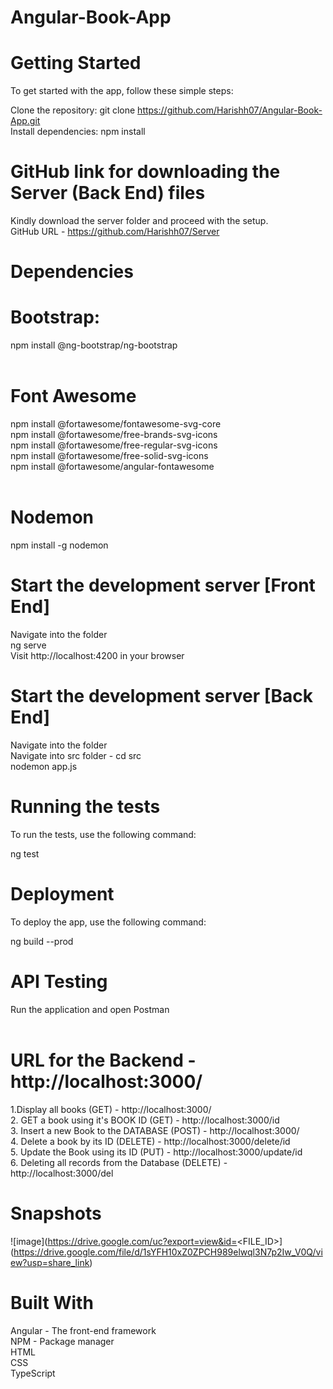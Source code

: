 # Angular-Book-App

# Getting Started

To get started with the app, follow these simple steps:

Clone the repository: git clone https://github.com/Harishh07/Angular-Book-App.git <br>
Install dependencies: npm install <br>

# GitHub link for downloading the Server (Back End) files
Kindly download the server folder and proceed with the setup. <br>
GitHub URL - https://github.com/Harishh07/Server

# Dependencies
# Bootstrap: <br>
npm install @ng-bootstrap/ng-bootstrap <br>
<br>
# Font Awesome
npm install @fortawesome/fontawesome-svg-core <br>
npm install @fortawesome/free-brands-svg-icons <br>
npm install @fortawesome/free-regular-svg-icons <br>
npm install @fortawesome/free-solid-svg-icons <br>
npm install @fortawesome/angular-fontawesome <br>
<br>

# Nodemon
npm install -g nodemon

# Start the development server [Front End]
Navigate into the folder <br>
ng serve <br>
Visit http://localhost:4200 in your browser

# Start the development server [Back End]
Navigate into the folder <br>
Navigate into src folder - cd src <br>
nodemon app.js

# Running the tests
To run the tests, use the following command:

ng test

# Deployment
To deploy the app, use the following command:

ng build --prod

# API Testing
Run the application and open Postman <br><br>
# URL for the Backend - http://localhost:3000/ <br>
1.Display all books (GET) - http://localhost:3000/ <br>
2. GET a book using it's BOOK ID (GET) - http://localhost:3000/id <br>
3. Insert a new Book to the DATABASE (POST) - http://localhost:3000/ <br>
4. Delete a book by its ID (DELETE) - http://localhost:3000/delete/id <br>
5. Update the Book using its ID (PUT) - http://localhost:3000/update/id <br>
6. Deleting all records from the Database (DELETE) - http://localhost:3000/del <br>

# Snapshots

![image](https://drive.google.com/uc?export=view&id=<FILE_ID>](https://drive.google.com/file/d/1sYFH10xZ0ZPCH989elwql3N7p2Iw_V0Q/view?usp=share_link)

# Built With
Angular - The front-end framework <br>
NPM - Package manager <br>
HTML <br>
CSS <br>
TypeScript

